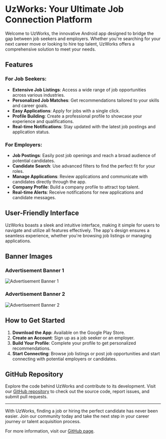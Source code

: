 # UzWorks: Your Ultimate Job Connection Platform

Welcome to UzWorks, the innovative Android app designed to bridge the gap between job seekers and employers. Whether you're searching for your next career move or looking to hire top talent, UzWorks offers a comprehensive solution to meet your needs.

## Features

### For Job Seekers:
- **Extensive Job Listings**: Access a wide range of job opportunities across various industries.
- **Personalized Job Matches**: Get recommendations tailored to your skills and career goals.
- **Easy Applications**: Apply for jobs with a single click.
- **Profile Building**: Create a professional profile to showcase your experience and qualifications.
- **Real-time Notifications**: Stay updated with the latest job postings and application status.

### For Employers:
- **Job Postings**: Easily post job openings and reach a broad audience of potential candidates.
- **Candidate Search**: Use advanced filters to find the perfect fit for your roles.
- **Manage Applications**: Review applications and communicate with candidates directly through the app.
- **Company Profile**: Build a company profile to attract top talent.
- **Real-time Alerts**: Receive notifications for new applications and candidate messages.

## User-Friendly Interface
UzWorks boasts a sleek and intuitive interface, making it simple for users to navigate and utilize all features effectively. The app's design ensures a seamless experience, whether you're browsing job listings or managing applications.

## Banner Images

### Advertisement Banner 1
![Advertisement Banner 1](https://github.com/Murodhonov/UzWorks/raw/main/docs/images/page1.png)

### Advertisement Banner 2
![Advertisement Banner 2](https://github.com/Murodhonov/UzWorks/raw/main/docs/images/page2.png)

## How to Get Started
1. **Download the App**: Available on the Google Play Store.
2. **Create an Account**: Sign up as a job seeker or an employer.
3. **Build Your Profile**: Complete your profile to get personalized recommendations.
4. **Start Connecting**: Browse job listings or post job opportunities and start connecting with potential employers or candidates.

## GitHub Repository
Explore the code behind UzWorks and contribute to its development. Visit our [GitHub repository](https://github.com/Murodhonov/UzWorks) to check out the source code, report issues, and submit pull requests.

---

With UzWorks, finding a job or hiring the perfect candidate has never been easier. Join our community today and take the next step in your career journey or talent acquisition process.

For more information, visit our [GitHub page](https://github.com/Murodhonov/UzWorks).
